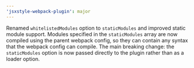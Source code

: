 ```yaml
---
'jsxstyle-webpack-plugin': major
---
```


Renamed `whitelistedModules` option to `staticModules` and improved static module support. Modules specified in the `staticModules` array are now compiled using the parent webpack config, so they can contain any syntax that the webpack config can compile. The main breaking change: the `staticModules` option is now passed directly to the plugin rather than as a loader option.
